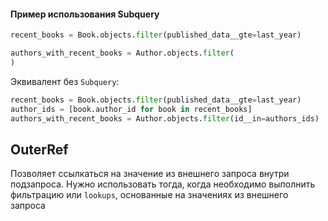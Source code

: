

#### Пример использования Subquery

```python
recent_books = Book.objects.filter(published_data__gte=last_year)

authors_with_recent_books = Author.objects.filter(												id__in=Subquery(recent_books.values("author_id"))
)
```

Эквивалент без `Subquery`:

```python
recent_books = Book.objects.filter(published_data__gte=last_year)
author_ids = [book.author_id for book in recent_books]
authors_with_recent_books = Author.objects.filter(id__in=authors_ids)
```


## OuterRef

Позволяет ссылкаться на значение из внешнего запроса внутри подзапроса. Нужно использовать тогда, когда необходимо выполнить фильтрацию или `lookups`, основанные на значениях из внешнего запроса